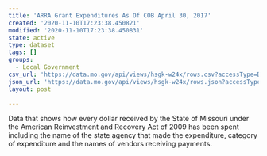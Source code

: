 ```yaml
---
title: 'ARRA Grant Expenditures As Of COB April 30, 2017'
created: '2020-11-10T17:23:38.450821'
modified: '2020-11-10T17:23:38.450831'
state: active
type: dataset
tags: []
groups:
  - Local Government
csv_url: 'https://data.mo.gov/api/views/hsgk-w24x/rows.csv?accessType=DOWNLOAD'
json_url: 'https://data.mo.gov/api/views/hsgk-w24x/rows.json?accessType=DOWNLOAD'
layout: post

---
```

Data that shows how every dollar received by the State of Missouri under the American Reinvestment and Recovery Act of 2009 has been spent including the name of the state agency that made the expenditure, category of expenditure and the names of vendors receiving payments.
